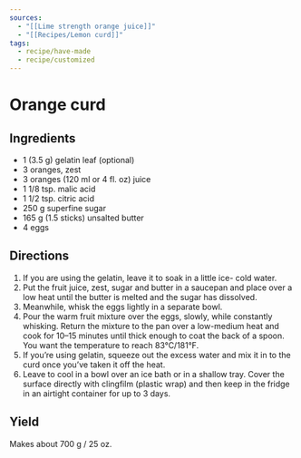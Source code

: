 ```yaml
---
sources:
  - "[[Lime strength orange juice]]"
  - "[[Recipes/Lemon curd]]"
tags:
  - recipe/have-made
  - recipe/customized
---
```

# Orange curd
## Ingredients
- 1 (3.5 g) gelatin leaf (optional)
- 3 oranges, zest
- 3 oranges (120 ml or 4 fl. oz) juice
- 1 1/8 tsp. malic acid
- 1 1/2 tsp. citric acid
- 250 g superfine sugar
- 165 g (1.5 sticks) unsalted butter
- 4 eggs
## Directions
1. If you are using the gelatin, leave it to soak in a little ice- cold water.
2. Put the fruit juice, zest, sugar and butter in a saucepan and place over a low heat until the butter is melted and the sugar has dissolved.
3. Meanwhile, whisk the eggs lightly in a separate bowl.
4. Pour the warm fruit mixture over the eggs, slowly, while constantly whisking. Return the mixture to the pan over a low-medium heat and cook for 10–15 minutes until thick enough to coat the back of a spoon. You want the temperature to reach 83°C/181°F.	
5. If you’re using gelatin, squeeze out the excess water and mix it in to the curd once you’ve taken it off the heat.
6. Leave to cool in a bowl over an ice bath or in a shallow tray. Cover the surface directly with clingfilm (plastic wrap) and then keep in the fridge in an airtight container for up to 3 days.
## Yield
Makes about <span data-qty-parse>700 g</span> / <span data-qty-parse>25 oz</span>.


